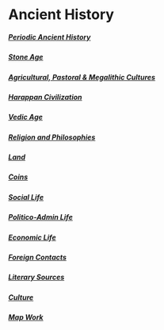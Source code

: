 # Ancient History

##### [Periodic Ancient History](0_periodic_ancient_history)

##### [Stone Age](1_stone_age)

##### [Agricultural, Pastoral & Megalithic Cultures](2_agricultural_pastoral_megalithic)

##### [Harappan Civilization](3_harappan_civilization)

##### [Vedic Age](4_vedic_age)

##### [Religion and Philosophies](5_religion_philosophies)

##### [Land](6_land)

##### [Coins](7_coins)

##### [Social Life](8_social_life)

##### [Politico-Admin Life](9_politico_admin_life)

##### [Economic Life](10_economic_life)

##### [Foreign Contacts](11_foreign_contacts)

##### [Literary Sources](12_literary_sources)

##### [Culture](13_culture)

##### [Map Work](14_map_work)

